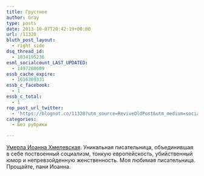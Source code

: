 ```yaml
---
title: Грустное
author: Gray
type: posts
date: 2013-10-07T20:42:19+00:00
url: /11320
bluth_post_layout:
  - right_side
dsq_thread_id:
  - 1834195236
esml_socialcount_LAST_UPDATED:
  - 1497288609
essb_cache_expire:
  - 1616369331
essb_c_facebook:
  - 1
essb_c_total:
  - 1
rop_post_url_twitter:
  - 'https://blognot.co/11320?utm_source=ReviveOldPost&utm_medium=social&utm_campaign=ReviveOldPost'
categories:
  - Без рубрики

---
```








<a href="http://lenta.ru/news/2013/10/08/chmielewska/" target="_blank">Умерла Иоанна Хмелевская</a>. Уникальная писательница, объединившая в себе поствоенный социализм, тонкую европейскость, убийственный юмор и непревзойденную женственность. Моя любимая писательница. Прощайте, пани Иоанна.